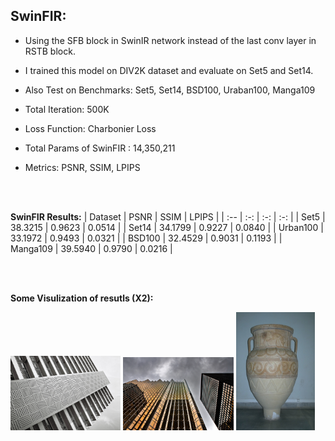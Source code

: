 ## SwinFIR:

- Using the SFB block in SwinIR network instead of the last conv layer in RSTB block. 

- I trained this model on DIV2K dataset and evaluate on Set5 and Set14. 
- Also Test on Benchmarks: Set5, Set14, BSD100, Uraban100, Manga109

- Total Iteration: 500K
- Loss Function: Charbonier Loss
- Total Params of SwinFIR : 14,350,211 
- Metrics: PSNR, SSIM, LPIPS


<br/>
<br/>


**SwinFIR Results:**
|  Dataset   |   PSNR    |    SSIM    |  LPIPS   |
|    :--     |   :-:     |   :-:      |   :-:    |
|    Set5    |  38.3215  |   0.9623   |  0.0514  |
|    Set14   |  34.1799  |   0.9227   |  0.0840  |
|  Urban100  |  33.1972  |   0.9493   |  0.0321  |
|   BSD100   |  32.4529  |   0.9031   |  0.1193  |
|  Manga109  |  39.5940  |   0.9790   |  0.0216  |



<br/>
<br/>

**Some Visulization of resutls (X2):**
<div>
    <img src="results/Urban100_092_SwinFIR.png" alt= "Urban100_092" display='inline-block' width=35%>
    <img src="results/Urban100_019_SwinFIR.png" alt="Urban100_019" display='inline-block' width=35%>
    <img src="results/BSD100_227092_SwinFIR.png" alt="BSD100_227092" display='inline-block' width=25%>
</div>
